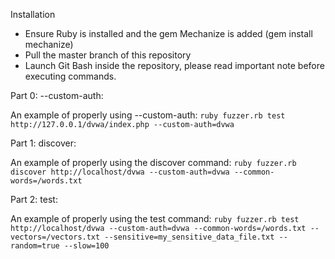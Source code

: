 Installation
* Ensure Ruby is installed and the gem Mechanize is added (gem install mechanize)
* Pull the master branch of this repository
* Launch Git Bash inside the repository, please read important note before executing commands.

Part 0: --custom-auth:

An example of properly using --custom-auth: `ruby fuzzer.rb test http://127.0.0.1/dvwa/index.php --custom-auth=dvwa`


Part 1: discover:

An example of properly using the discover command: `ruby fuzzer.rb discover http://localhost/dvwa --custom-auth=dvwa --common-words=/words.txt`


Part 2: test:

An example of properly using the test command: `ruby fuzzer.rb test http://localhost/dvwa --custom-auth=dvwa --common-words=/words.txt --vectors=/vectors.txt --sensitive=my_sensitive_data_file.txt --random=true --slow=100`
